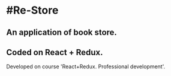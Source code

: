 # #Re-Store
An application of book store.
---
Coded on React + Redux.
---
Developed on course 'React+Redux. Professional development'.
